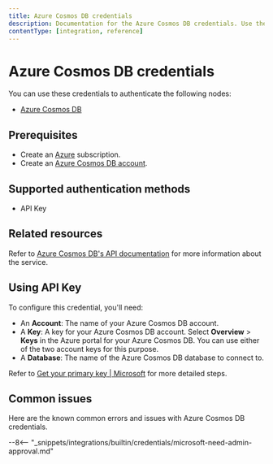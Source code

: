 ```yaml
---
title: Azure Cosmos DB credentials
description: Documentation for the Azure Cosmos DB credentials. Use these credentials to authenticate Azure Cosmos DB in n8n, a workflow automation platform.
contentType: [integration, reference]
---
```


# Azure Cosmos DB credentials

You can use these credentials to authenticate the following nodes:

* [Azure Cosmos DB](/integrations/builtin/app-nodes/n8n-nodes-base.azurecosmosdb.md)

## Prerequisites

* Create an [Azure](https://azure.microsoft.com) subscription.
* Create an [Azure Cosmos DB account](https://learn.microsoft.com/en-us/azure/cosmos-db/how-to-manage-database-account).

## Supported authentication methods

* API Key

## Related resources

<!-- vale Vale.Spelling = NO -->
Refer to [Azure Cosmos DB's API documentation](https://learn.microsoft.com/en-us/rest/api/cosmos-db/) for more information about the service.
<!-- vale Vale.Spelling = YES -->

## Using API Key

To configure this credential, you'll need:

* An **Account**: The name of your Azure Cosmos DB account.
* A **Key**: A key for your Azure Cosmos DB account. Select **Overview** > **Keys** in the Azure portal for your Azure Cosmos DB. You can use either of the two account keys for this purpose.
* A **Database**: The name of the Azure Cosmos DB database to connect to.

Refer to [Get your primary key | Microsoft](https://learn.microsoft.com/en-us/previous-versions/azure/cosmos-db/how-to-obtain-keys?tabs=azure-portal) for more detailed steps.

## Common issues

Here are the known common errors and issues with Azure Cosmos DB credentials.

--8<-- "_snippets/integrations/builtin/credentials/microsoft-need-admin-approval.md"
